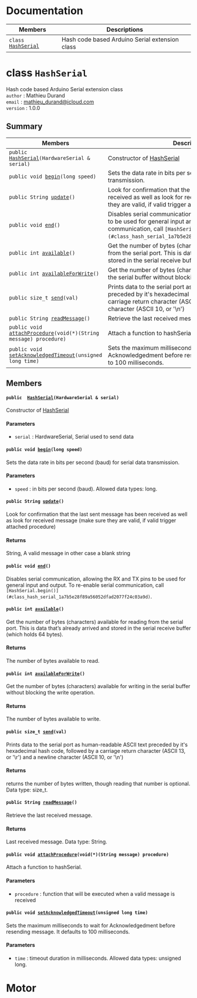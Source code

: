 # Documentation

 Members                        | Descriptions                                
--------------------------------|---------------------------------------------
`class `[`HashSerial`](#class_hash_serial) | Hash code based Arduino Serial extension class 

# class `HashSerial` 

Hash code based Arduino Serial extension class  
`author` : Mathieu Durand  
`email` : [mathieu_durand@icloud.com](mailto:mathieu_durand@icloud.com)  
`version` : 1.0.0  

## Summary

 Members                        | Descriptions                                
--------------------------------|---------------------------------------------
`public  `[`HashSerial`](#class_hash_serial_1a3ba440a5e2b3cf170e91f4c3d4d3cdaa)`(HardwareSerial & serial)` | Constructor of [HashSerial](#class_hash_serial)
`public void `[`begin`](#class_hash_serial_1a7b5e28f89a56052dfad2077f24c03a9d)`(long speed)` | Sets the data rate in bits per second (baud) for serial data transmission. 
`public String `[`update`](#class_hash_serial_1a408c006d67428cb35a48d201120d9870)`()` | Look for confirmation that the last sent message has been received as well as look for received message (make sure they are valid, if valid trigger attached procedure) 
`public void `[`end`](#class_hash_serial_1a38c88aca98f27ca71ba8e540a079e681)`()` | Disables serial communication, allowing the RX and TX pins to be used for general input and output. To re-enable serial communication, call `[HashSerial.begin()](#class_hash_serial_1a7b5e28f89a56052dfad2077f24c03a9d)`.
`public int `[`available`](#class_hash_serial_1adcd451d504d6a2b02e6ea3a13a79d214)`()` | Get the number of bytes (characters) available for reading from the serial port. This is data that’s already arrived and stored in the serial receive buffer (which holds 64 bytes). 
`public int `[`availableForWrite`](#class_hash_serial_1aaafae66ededbb19151df8103e8f5b845)`()` | Get the number of bytes (characters) available for writing in the serial buffer without blocking the write operation. 
`public size_t `[`send`](#class_hash_serial_1a2a92bec9bd9337fdfac5f563f393ba1c)`(val)` | Prints data to the serial port as human-readable ASCII text preceded by it's hexadecimal hash code, followed by a carriage return character (ASCII 13, or '\r') and a newline character (ASCII 10, or '\n')
`public String `[`readMessage`](#class_hash_serial_1a7e114c179d635688e4009b50954b5e11)`()` | Retrieve the last received message. 
`public void `[`attachProcedure`](#class_hash_serial_1af3ea8c6e1a72d2eff0773cbdc2010591)`(void(*)(String message) procedure)` | Attach a function to hashSerial. 
`public void `[`setAcknowledgedTimeout`](#class_hash_serial_1a2e7bcb5c5a8099fd85a04fa7972c1ca5)`(unsigned long time)` | Sets the maximum milliseconds to wait for Acknowledgedment before resending message. It defaults to 100 milliseconds. 

## Members

#### `public  `[`HashSerial`](#class_hash_serial_1a3ba440a5e2b3cf170e91f4c3d4d3cdaa)`(HardwareSerial & serial)` 

Constructor of [HashSerial](#class_hash_serial)
#### Parameters
* `serial` : HardwareSerial, Serial used to send data

#### `public void `[`begin`](#class_hash_serial_1a7b5e28f89a56052dfad2077f24c03a9d)`(long speed)` 

Sets the data rate in bits per second (baud) for serial data transmission. 
#### Parameters
* `speed` : in bits per second (baud). Allowed data types: long.

#### `public String `[`update`](#class_hash_serial_1a408c006d67428cb35a48d201120d9870)`()` 

Look for confirmation that the last sent message has been received as well as look for received message (make sure they are valid, if valid trigger attached procedure) 
#### Returns
String, A valid message in other case a blank string

#### `public void `[`end`](#class_hash_serial_1a38c88aca98f27ca71ba8e540a079e681)`()` 

Disables serial communication, allowing the RX and TX pins to be used for general input and output. To re-enable serial communication, call `[HashSerial.begin()](#class_hash_serial_1a7b5e28f89a56052dfad2077f24c03a9d)`.

#### `public int `[`available`](#class_hash_serial_1adcd451d504d6a2b02e6ea3a13a79d214)`()` 

Get the number of bytes (characters) available for reading from the serial port. This is data that’s already arrived and stored in the serial receive buffer (which holds 64 bytes). 
#### Returns
The number of bytes available to read.

#### `public int `[`availableForWrite`](#class_hash_serial_1aaafae66ededbb19151df8103e8f5b845)`()` 

Get the number of bytes (characters) available for writing in the serial buffer without blocking the write operation. 
#### Returns
The number of bytes available to write.

#### `public size_t `[`send`](#class_hash_serial_1a2a92bec9bd9337fdfac5f563f393ba1c)`(val)` 

Prints data to the serial port as human-readable ASCII text preceded by it's hexadecimal hash code, followed by a carriage return character (ASCII 13, or '\r') and a newline character (ASCII 10, or '\n')
#### Returns
returns the number of bytes written, though reading that number is optional. Data type: size_t.

#### `public String `[`readMessage`](#class_hash_serial_1a7e114c179d635688e4009b50954b5e11)`()` 

Retrieve the last received message. 
#### Returns
Last received message. Data type: String.

#### `public void `[`attachProcedure`](#class_hash_serial_1af3ea8c6e1a72d2eff0773cbdc2010591)`(void(*)(String message) procedure)` 

Attach a function to hashSerial. 
#### Parameters
* `procedure` : function that will be executed when a valid message is received

#### `public void `[`setAcknowledgedTimeout`](#class_hash_serial_1a2e7bcb5c5a8099fd85a04fa7972c1ca5)`(unsigned long time)` 

Sets the maximum milliseconds to wait for Acknowledgedment before resending message. It defaults to 100 milliseconds. 
#### Parameters
* `time` : timeout duration in milliseconds. Allowed data types: unsigned long.
# Motor
